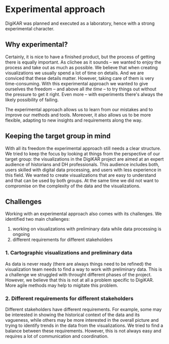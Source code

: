 # Experimental approach

DigiKAR was planned and executed as a laboratory, hence with a strong experimental character.

## Why experimental?

Certainly, it is nice to have a finished product, but the process of getting there is equally important.
As clichee as it sounds – we wanted to enjoy the process and take out as much as possible.
We believe that when creating visualizations we usually spend a lot of time on details.
And we are conviced that these details matter.
However, taking care of them is very time-consuming.
With this experimental approach we wanted to give ourselves the freedom – and above all _the time_ – to try things out without the pressure to get it right.
Even more – with experiments there's always the likely possibility of failing.

The experimental approach allows us to learn from our mistakes and to improve our methods and tools.
Moreover, it also allows us to be more flexible, adapting to new insights and requirements along the way.

## Keeping the target group in mind

With all its freedom the experimental approach still needs a clear structure.
We tried to keep the focus by looking at things from the perspective of our target group:
the visualizations in the DigiKAR project are aimed at an expert audience of historians and DH professionals.
This audience includes both, users skilled with digital data processing, and users with less experience in this field.
We wanted to create visualizations that are easy to understand and that can be used by both groups.
At the same time we did not want to compromise on the complexity of the data and the visualizations.

## Challenges

Working with an experimental approach also comes with its challenges.
We identified two main challenges:

1. working on visualizations with preliminary data while data processing is ongoing
2. different requirements for different stakeholders

### 1. Cartographic visualizations and preliminary data

As data is never ready (there are always things need to be refined) the visualization team needs to find a way to work with preliminary data.
This is a challenge we struggled with throught different phases of the project.
However, we believe that this is not at all a problem specific to DigiKAR.
More agile methods may help to migitate this problem.

### 2. Different requirements for different stakeholders

Different stakeholders have different requirements.
For example, some may be interested in showing the historical context of the data and its vagueness, while others may be more interested in the overall picture and trying to identify trends in the data from the visualizations.
We tried to find a balance between these requirements.
However, this is not always easy and requires a lot of communication and coordination.
